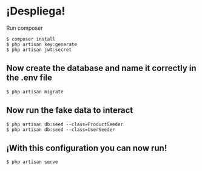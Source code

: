 # ¡Despliega!

Run composer

    $ composer install
    $ php artisan key:generate
    $ php artisan jwt:secret
   
    
## Now create the database and name it correctly in the .env file
    $ php artisan migrate
        
## Now run the fake data to interact 

    $ php artisan db:seed --class=ProductSeeder
    $ php artisan db:seed --class=UserSeeder
    
## ¡With this configuration you can now run!
    
    $ php artisan serve
